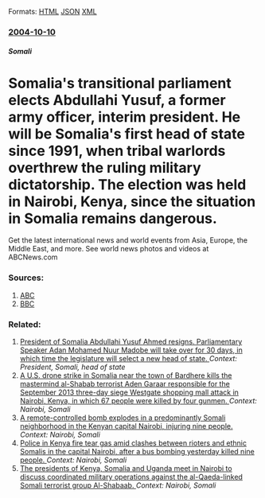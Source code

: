 
Formats: [HTML](/news/2004/10/10/somalia-s-transitional-parliament-elects-abdullahi-yusuf-a-former-army-officer-interim-president-he-will-be-somalia-s-first-head-of-stat.html)  [JSON](/news/2004/10/10/somalia-s-transitional-parliament-elects-abdullahi-yusuf-a-former-army-officer-interim-president-he-will-be-somalia-s-first-head-of-stat.json)  [XML](/news/2004/10/10/somalia-s-transitional-parliament-elects-abdullahi-yusuf-a-former-army-officer-interim-president-he-will-be-somalia-s-first-head-of-stat.xml)  

### [2004-10-10](/news/2004/10/10/index.md)

##### Somali
#  Somalia's transitional parliament elects Abdullahi Yusuf, a former army officer, interim president. He will be Somalia's first head of state since 1991, when tribal warlords overthrew the ruling military dictatorship. The election was held in Nairobi, Kenya, since the situation in Somalia remains dangerous. 

Get the latest international news and world events from Asia, Europe, the Middle East, and more. See world news photos and videos at ABCNews.com


### Sources:

1. [ABC](http://abcnews.go.com/International/wireStory?id=154352)
2. [BBC](http://news.bbc.co.uk/2/hi/africa/3730562.stm)

### Related:

1. [ President of Somalia Abdullahi Yusuf Ahmed resigns. Parliamentary Speaker Adan Mohamed Nuur Madobe will take over for 30 days, in which time the legislature will select a new head of state. ](/news/2008/12/29/president-of-somalia-abdullahi-yusuf-ahmed-resigns-parliamentary-speaker-adan-mohamed-nuur-madobe-will-take-over-for-30-days-in-which-tim.md) _Context: President, Somali, head of state_
2. [A U.S. drone strike in Somalia near the town of Bardhere kills the mastermind al-Shabab terrorist Aden Garaar responsible for the September 2013 three-day siege Westgate shopping mall attack in Nairobi, Kenya, in which 67 people were killed by four gunmen. ](/news/2015/03/12/a-u-s-drone-strike-in-somalia-near-the-town-of-bardhere-kills-the-mastermind-al-shabab-terrorist-aden-garaar-responsible-for-the-september.md) _Context: Nairobi, Somali_
3. [A remote-controlled bomb explodes in a predominantly Somali neighborhood in the Kenyan capital Nairobi, injuring nine people. ](/news/2012/12/5/a-remote-controlled-bomb-explodes-in-a-predominantly-somali-neighborhood-in-the-kenyan-capital-nairobi-injuring-nine-people.md) _Context: Nairobi, Somali_
4. [Police in Kenya fire tear gas amid clashes between rioters and ethnic Somalis in the capital Nairobi, after a bus bombing yesterday killed nine people. ](/news/2012/11/19/police-in-kenya-fire-tear-gas-amid-clashes-between-rioters-and-ethnic-somalis-in-the-capital-nairobi-after-a-bus-bombing-yesterday-killed-n.md) _Context: Nairobi, Somali_
5. [The presidents of Kenya, Somalia and Uganda meet in Nairobi to discuss coordinated military operations against the al-Qaeda-linked Somali terrorist group Al-Shabaab. ](/news/2011/11/17/the-presidents-of-kenya-somalia-and-uganda-meet-in-nairobi-to-discuss-coordinated-military-operations-against-the-al-qaeda-linked-somali-te.md) _Context: Nairobi, Somali_
